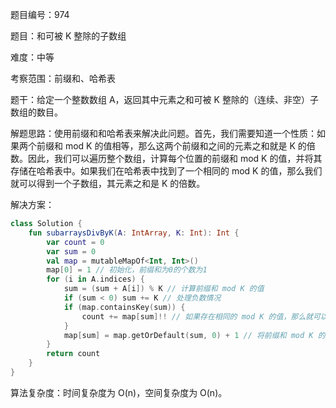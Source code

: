 题目编号：974

题目：和可被 K 整除的子数组

难度：中等

考察范围：前缀和、哈希表

题干：给定一个整数数组 A，返回其中元素之和可被 K 整除的（连续、非空）子数组的数目。

解题思路：使用前缀和和哈希表来解决此问题。首先，我们需要知道一个性质：如果两个前缀和 mod K 的值相等，那么这两个前缀和之间的元素之和就是 K 的倍数。因此，我们可以遍历整个数组，计算每个位置的前缀和 mod K 的值，并将其存储在哈希表中。如果我们在哈希表中找到了一个相同的 mod K 的值，那么我们就可以得到一个子数组，其元素之和是 K 的倍数。

解决方案：

```kotlin
class Solution {
    fun subarraysDivByK(A: IntArray, K: Int): Int {
        var count = 0
        var sum = 0
        val map = mutableMapOf<Int, Int>()
        map[0] = 1 // 初始化，前缀和为0的个数为1
        for (i in A.indices) {
            sum = (sum + A[i]) % K // 计算前缀和 mod K 的值
            if (sum < 0) sum += K // 处理负数情况
            if (map.containsKey(sum)) {
                count += map[sum]!! // 如果存在相同的 mod K 的值，那么就可以得到一个子数组
            }
            map[sum] = map.getOrDefault(sum, 0) + 1 // 将前缀和 mod K 的值存储在哈希表中
        }
        return count
    }
}
```

算法复杂度：时间复杂度为 O(n)，空间复杂度为 O(n)。